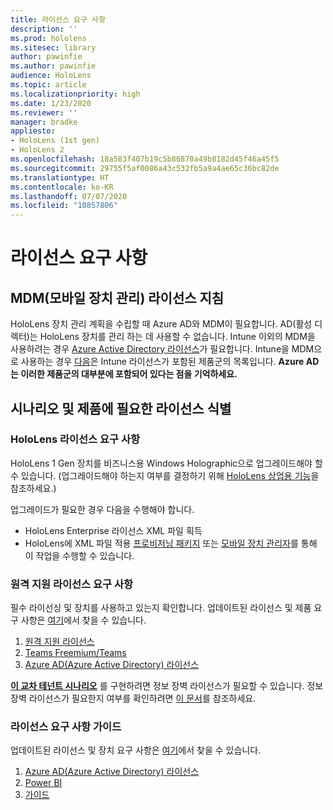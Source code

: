 ```yaml
---
title: 라이선스 요구 사항
description: ''
ms.prod: hololens
ms.sitesec: library
author: pawinfie
ms.author: pawinfie
audience: HoloLens
ms.topic: article
ms.localizationpriority: high
ms.date: 1/23/2020
ms.reviewer: ''
manager: bradke
appliesto:
- HoloLens (1st gen)
- HoloLens 2
ms.openlocfilehash: 18a583f407b19c5b86870a49b8182d45f46a45f5
ms.sourcegitcommit: 29755f5af0086a43c532fb5a9a4ae65c36bc82de
ms.translationtype: HT
ms.contentlocale: ko-KR
ms.lasthandoff: 07/07/2020
ms.locfileid: "10857806"
---
```

# 라이선스 요구 사항

## MDM(모바일 장치 관리) 라이선스 지침

HoloLens 장치 관리 계획을 수립할 때 Azure AD와 MDM이 필요합니다. AD(활성 디렉터)는 HoloLens 장치를 관리 하는 데 사용할 수 없습니다.
Intune 이외의 MDM을 사용하려는 경우 [Azure Active Directory 라이선스](https://docs.microsoft.com/azure/active-directory/fundamentals/active-directory-whatis)가 필요합니다.
Intune을 MDM으로 사용하는 경우 [다음](https://docs.microsoft.com/intune/fundamentals/licenses)은 Intune 라이선스가 포함된 제품군의 목록입니다. **Azure AD는 이러한 제품군의 대부분에 포함되어 있다는 점을 기억하세요.**

## 시나리오 및 제품에 필요한 라이선스 식별

### HoloLens 라이선스 요구 사항

HoloLens 1 Gen 장치를 비즈니스용 Windows Holographic으로 업그레이드해야 할 수 있습니다. (업그레이드해야 하는지 여부를 결정하기 위해 [HoloLens 상업용 기능](holoLens-commercial-features.md#feature-comparison-between-editions)을 참조하세요.)

 업그레이드가 필요한 경우 다음을 수행해야 합니다.

- HoloLens Enterprise 라이선스 XML 파일 획득
- HoloLens에 XML 파일 적용 [프로비저닝 패키지](hololens-provisioning.md) 또는 [모바일 장치 관리자](https://docs.microsoft.com/intune/configuration/holographic-upgrade)를 통해 이 작업을 수행할 수 있습니다.

### 원격 지원 라이선스 요구 사항

필수 라이선싱 및 장치를 사용하고 있는지 확인합니다. 업데이트된 라이선스 및 제품 요구 사항은 [여기](https://docs.microsoft.com/dynamics365/mixed-reality/remote-assist/requirements)에서 찾을 수 있습니다.

1. [원격 지원 라이선스](https://docs.microsoft.com/dynamics365/mixed-reality/remote-assist/buy-and-deploy-remote-assist)
1. [Teams Freemium/Teams](https://products.office.com/microsoft-teams/free)
1. [Azure AD(Azure Active Directory) 라이선스](https://docs.microsoft.com/azure/active-directory/fundamentals/active-directory-whatis)

**[이 교차 테넌트 시나리오](https://docs.microsoft.com/dynamics365/mixed-reality/remote-assist/cross-tenant-overview#scenario-2-leasing-services-to-other-tenants)** 를 구현하려면 정보 장벽 라이선스가 필요할 수 있습니다. 정보 장벽 라이선스가 필요한지 여부를 확인하려면 [이 문서](https://docs.microsoft.com/dynamics365/mixed-reality/remote-assist/cross-tenant-licensing-implementation#step-1-determine-if-information-barriers-are-necessary)를 참조하세요.

### 라이선스 요구 사항 가이드

업데이트된 라이선스 및 장치 요구 사항은 [여기](https://docs.microsoft.com/dynamics365/mixed-reality/guides/requirements)에서 찾을 수 있습니다.

1. [Azure AD(Azure Active Directory) 라이선스](https://docs.microsoft.com/azure/active-directory/fundamentals/active-directory-whatis)
1. [Power BI](https://powerbi.microsoft.com/desktop/)
1. [가이드](https://docs.microsoft.com/dynamics365/mixed-reality/guides/setup)
